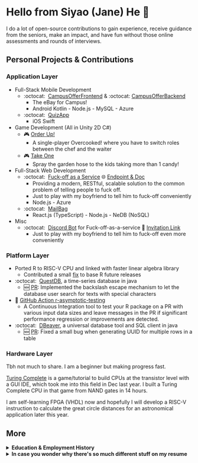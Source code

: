 # Hello from Siyao (Jane) He :wave:
I do a lot of open-source contributions to gain experience, receive guidance from the seniors, make an impact, and have fun without those online assessments and rounds of interviews.
## Personal Projects & Contributions
### Application Layer
* Full-Stack Mobile Development
  * :octocat:&nbsp; [CampusOfferFrontend](https://github.com/SiyaoIsHiding/CampusOfferFrontend) & :octocat:&nbsp;[CampusOfferBackend](https://github.com/SiyaoIsHiding/CampusOfferBackend)
    * The eBay for Campus!
    * Android Kotlin - Node.js - MySQL - Azure
  * :octocat:&nbsp; [QuizApp](https://github.com/SiyaoIsHiding/QuizApp)
    * iOS Swift
* Game Development (All in Unity 2D C#)
  * :video_game: [Order Up!](https://madjuse.itch.io/order-up)
    * A single-player Overcooked! where you have to switch roles between the chef and the waiter
  * :video_game: [Take One](https://ginvr.itch.io/take-one)
    * Spray the garden hose to the kids taking more than 1 candy!
* Full-Stack Web Development
  * :octocat:&nbsp; [Fuck-off as a Service](https://github.com/SiyaoIsHiding/foaas) :globe_with_meridians: [Endpoint & Doc](https://foaas-hoaxd.ondigitalocean.app/)
    * Providing a modern, RESTful, scalable solution to the common problem of telling people to fuck off.
    * Just to play with my boyfriend to tell him to fuck-off conveniently
    * Node.js - Azure
  * :octocat:&nbsp; [MailBag](https://github.com/SiyaoIsHiding/mailbag)
    * React.js (TypeScript) - Node.js - NeDB (NoSQL)
* Misc
  * :octocat:&nbsp; [Discord Bot](https://github.com/SiyaoIsHiding/foaas-discord-bot) for Fuck-off-as-a-service 🤖 [Invitation Link](https://github.com/SiyaoIsHiding/foaas-discord-bot) 
    * Just to play with my boyfriend to tell him to fuck-off even more conveniently

### Platform Layer
* Ported R to RISC-V CPU and linked with faster linear algebra library
  * Contributed a small [fix](https://stat.ethz.ch/pipermail/r-devel/2023-February/082382.htmls) to base R future releases
* :octocat:&nbsp; [QuestDB](https://github.com/questdb/questdb), a time-series database in java
  * :new: [PR](https://github.com/questdb/questdb/pull/3006): Implemented the backslash escape mechanism to let the database user search for texts with special characters
* :wrench: [GitHub Action r-asymptotic-testing](https://github.com/marketplace/actions/r-asymptotic-testing)
  * A Continuous Integration tool to test your R package on a PR with various input data sizes and leave messages in the PR if significant performance regression or improvements are detected.
* :octocat:&nbsp; [DBeaver](https://github.com/dbeaver/dbeaver), a universal database tool and SQL client in java
  * :new: [PR](https://github.com/dbeaver/dbeaver/pull/19743): Fixed a small bug when generating UUID for multiple rows in a table

### Hardware Layer
Tbh not much to share. I am a beginner but making progress fast.

[Turing Complete](https://store.steampowered.com/app/1444480/Turing_Complete/) is a game/tutorial to build CPUs at the transistor level with a GUI IDE, which took me into this field in Dec last year. I built a Turing Complete CPU in that game from NAND gates in 14 hours.

I am self-learning FPGA (VHDL) now and hopefully I will develop a RISC-V instruction to calculate the great circle distances for an astronomical application later this year.

## More

<details>
<summary><strong>Education &amp; Employment History</strong></summary>
<br>
<p><strong>University of California, Irvine</strong>, 09/2022-12/2023<br>
Master of Software Engineering <br>
A+ in all courses<br></p>
<p><strong>Hong Kong Polytechnic University</strong>, 09/2018-06/2022<br>
Major in Accounting and Finance, Minor in Computing<br>
Dean's List for 4 years<br></p>
<p><strong>University of Cambridge</strong>, 07/2019<br>
Macroeconomics and Philosophy<br>
<br>
<p><strong>SAP</strong>, 06/2021-12/2021<br>
Intern as Support Engineer<br>
Developed a Node.js program to synchronize two kinds of databases<br>
Restructured the financial analysis scripts from O(n^2) to O(n)<br></p>
<p><strong>KPMG</strong>, 01/2021-04/2021<br>
Intern as Auditor<br></p>
</details>

<details>
<summary><strong>In case you wonder why there's so much different stuff on my resume</strong></summary>
<br>
<p>First, I am a career changer, so I started in the application layer and I made my way down.</p>
<p>Second, I find different kinds of pleasure in different fields of programming.</p>

<ol>
<li><strong>The pleasure of solving puzzles</strong>: Leetcoding, coding games.</li>
<li><strong>The pleasure of building, e.g. playing LEGO</strong>: application development, development of large-scale stuff.</li>
<li><strong>The pleasure of talking with the agency of truth that seldom lies unless it's too hot</strong>: hardware development, coding in assembly.</li>
<li><strong>The pleasure of retrospecting how the world runs and then modeling it</strong>: OOP</li>
<li><strong>The pleasure of hitting Enter</strong>: type-strict languages</li>
</ol>
</details>


